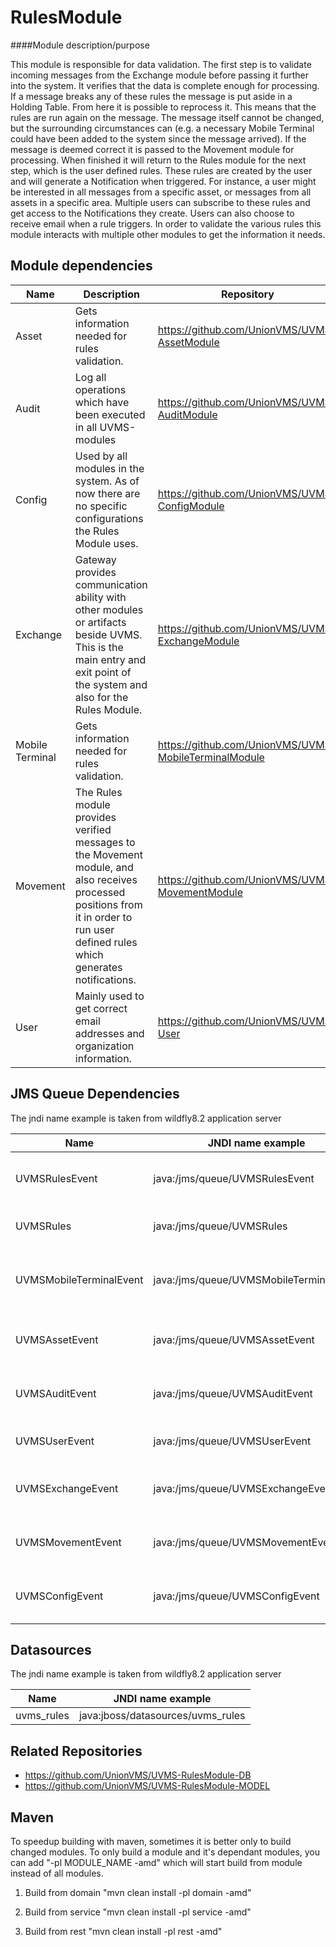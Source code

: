 # RulesModule

####Module description/purpose

This module is responsible for data validation. 
The first step is to validate incoming messages from the Exchange module before passing it further into the system. It verifies that the data is complete enough for processing. If a message breaks any of these rules the message is put aside in a Holding Table. From here it is possible to reprocess it. This means that the rules are run again on the message. The message itself cannot be changed, but the surrounding circumstances can (e.g. a necessary Mobile Terminal could have been added to the system since the message arrived). If the message is deemed correct it is passed to the Movement module for processing. When finished it will return to the Rules module for the next step, which is the user defined rules. These rules are created by the user and will generate a Notification when triggered. For instance, a user might be interested in all messages from a specific asset, or messages from all assets in a specific area. Multiple users can subscribe to these rules and get access to the Notifications they create. Users can also choose to receive email when a rule triggers.
In order to validate the various rules this module interacts with multiple other modules to get the information it needs.

## Module dependencies

|Name           |Description                                                                                             |Repository                                           |
|---------------|--------------------------------------------------------------------------------------------------------|-----------------------------------------------------|
|Asset          |Gets information needed for rules validation.                                                           |https://github.com/UnionVMS/UVMS-AssetModule         |
|Audit          |Log all operations which have been executed in all UVMS-modules                                         |https://github.com/UnionVMS/UVMS-AuditModule         |
|Config         |Used by all modules in the system. As of now there are no specific configurations the Rules Module uses.|https://github.com/UnionVMS/UVMS-ConfigModule        |
|Exchange       |Gateway provides communication ability with other modules or artifacts beside UVMS. This is the main entry and exit point of the system and also for the Rules Module.|https://github.com/UnionVMS/UVMS-ExchangeModule|
|Mobile Terminal|Gets information needed for rules validation.                                                           |https://github.com/UnionVMS/UVMS-MobileTerminalModule|
|Movement       |The Rules module provides verified messages to the Movement module, and also receives processed positions from it in order to run user defined rules which generates notifications.|https://github.com/UnionVMS/UVMS-MovementModule|
|User           |Mainly used to get correct email addresses and organization information.                                |https://github.com/UnionVMS/UVMS-User                |

## JMS Queue Dependencies
The jndi name example is taken from wildfly8.2 application server

|Name                   |JNDI name example                      |Description                                   |
|-----------------------|---------------------------------------|----------------------------------------------|
|UVMSRulesEvent         |java:/jms/queue/UVMSRulesEvent         |Request queue to Rules service module         |
|UVMSRules              |java:/jms/queue/UVMSRules              |Response queue to Rules module                |
|UVMSMobileTerminalEvent|java:/jms/queue/UVMSMobileTerminalEvent|Request queue to MobileTerminal service module|
|UVMSAssetEvent         |java:/jms/queue/UVMSAssetEvent         |Request queue to Asset service module         |
|UVMSAuditEvent         |java:/jms/queue/UVMSAuditEvent         |Request queue to Audit service module         |
|UVMSUserEvent          |java:/jms/queue/UVMSUserEvent          |Request queue to User service module          |
|UVMSExchangeEvent      |java:/jms/queue/UVMSExchangeEvent      |Request queue to Exchange service module      |
|UVMSMovementEvent      |java:/jms/queue/UVMSMovementEvent      |Request queue to Movement service module      |
|UVMSConfigEvent        |java:/jms/queue/UVMSConfigEvent        |Request queue to Config service module        |

## Datasources
The jndi name example is taken from wildfly8.2 application server

|Name      |JNDI name example                |
|----------|---------------------------------|
|uvms_rules|java:jboss/datasources/uvms_rules|

## Related Repositories

* https://github.com/UnionVMS/UVMS-RulesModule-DB
* https://github.com/UnionVMS/UVMS-RulesModule-MODEL

## Maven 

To speedup building with maven, sometimes it is better only to build changed modules. 
To only build a module and it's dependant modules, you can add "-pl MODULE_NAME -amd" which will start build from module instead of all modules.   

1. Build from domain "mvn clean install -pl domain  -amd"

2. Build from service "mvn clean install -pl service  -amd"

3. Build from rest "mvn clean install -pl rest  -amd"
